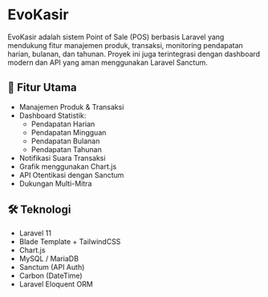 # EvoKasir

EvoKasir adalah sistem Point of Sale (POS) berbasis Laravel yang mendukung fitur manajemen produk, transaksi, monitoring pendapatan harian, bulanan, dan tahunan. Proyek ini juga terintegrasi dengan dashboard modern dan API yang aman menggunakan Laravel Sanctum.

## 🚀 Fitur Utama

-   Manajemen Produk & Transaksi
-   Dashboard Statistik:
    -   Pendapatan Harian
    -   Pendapatan Mingguan
    -   Pendapatan Bulanan
    -   Pendapatan Tahunan
-   Notifikasi Suara Transaksi
-   Grafik menggunakan Chart.js
-   API Otentikasi dengan Sanctum
-   Dukungan Multi-Mitra

## 🛠 Teknologi

-   Laravel 11
-   Blade Template + TailwindCSS
-   Chart.js
-   MySQL / MariaDB
-   Sanctum (API Auth)
-   Carbon (DateTime)
-   Laravel Eloquent ORM

<!-- ## 📦 Instalasi

1. **Clone repositori**

```bash
git clone https://github.com/username/evokasir.git
cd evokasir
``` -->
